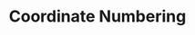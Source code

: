 ---
title: Coordinate Numbering 
description: The explanation and background behind the decisions made to represent allele reference coordinates using a zero-based interval approach.
 
---